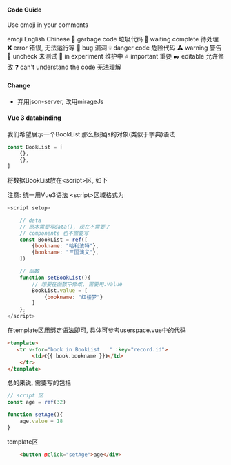 #### Code Guide
Use emoji in your comments

emoji	English	Chinese
💩	garbage code	垃圾代码
🚩	waiting complete	待处理
❌	error	错误, 无法运行等
🐞	bug	漏洞
💀	danger code	危险代码
⚠️	warning	警告
📐	uncheck	未测试
🔧	in experiment	维护中
⭐	important	重要
✒️	editable	允许修改
❓	can't understand the code	无法理解


#### Change
- 弃用json-server, 改用mirageJs


#### Vue 3 databinding

我们希望展示一个BookList
那么根据js的对象(类似于字典)语法

``` js
const BookList = [
    {},
    {},
]
```

将数据BookList放在\<script>区, 如下

注意: 统一用Vue3语法 \<script>区域格式为
``` js
<script setup>

    // data
    // 原本需要写data(), 现在不需要了
    // components 也不需要写
    const BookList = ref([
        {bookname: "哈利波特"},
        {bookname: "三国演义"},
    ])

    // 函数
    function setBookList(){
        // 想要在函数中修改, 需要用.value
        BookList.value = [
            {bookname: "红楼梦"}
        ]
    };
</script>
```



在template区用绑定语法即可, 具体可参考userspace.vue中的代码

``` html
<template>
   <tr v-for="book in BookList   " :key="record.id">
        <td>《{{ book.bookname }}》</td>
    </tr>
</template>
```


总的来说, 需要写的包括

``` js
// script 区
const age = ref(32)

function setAge(){
    age.value = 18
}
```

template区
``` html
    <button @click="setAge">age</div>
```

